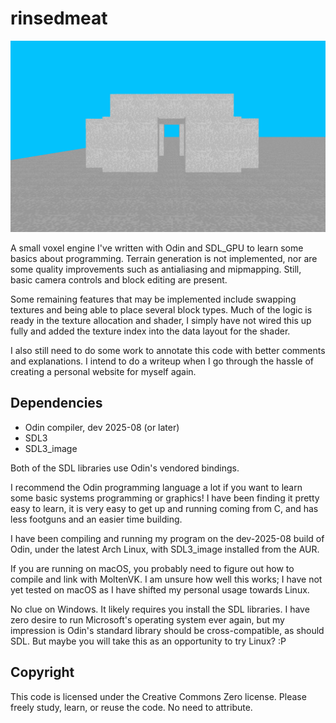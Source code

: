 # rinsedmeat

![a small constructed house of stone blocks. the structure is live-editable.](doc/screenshot_stone_structure.png)

A small voxel engine I've written with Odin and SDL_GPU to learn some basics
about programming. Terrain generation is not implemented, nor are some quality
improvements such as antialiasing and mipmapping. Still, basic camera controls
and block editing are present.

Some remaining features that may be implemented include swapping textures and
being able to place several block types. Much of the logic is ready in the
texture allocation and shader, I simply have not wired this up fully and
added the texture index into the data layout for the shader.

I also still need to do some work to annotate this code with better comments and
explanations. I intend to do a writeup when I go through the hassle of creating
a personal website for myself again.

## Dependencies
- Odin compiler, dev 2025-08 (or later)
- SDL3
- SDL3_image

Both of the SDL libraries use Odin's vendored bindings.

I recommend the Odin programming language a lot if you want to learn some basic
systems programming or graphics! I have been finding it pretty easy to learn,
it is very easy to get up and running coming from C, and has less footguns and
an easier time building.

I have been compiling and running my program on the dev-2025-08 build of Odin,
under the latest Arch Linux, with SDL3_image installed from the AUR.

If you are running on macOS, you probably need to figure out how to compile
and link with MoltenVK. I am unsure how well this works; I have not yet
tested on macOS as I have shifted my personal usage towards Linux.

No clue on Windows. It likely requires you install the SDL libraries. I have
zero desire to run Microsoft's operating system ever again, but my impression
is Odin's standard library should be cross-compatible, as should SDL. But maybe
you will take this as an opportunity to try Linux? :P

## Copyright
This code is licensed under the Creative Commons Zero license. Please freely
study, learn, or reuse the code. No need to attribute.
